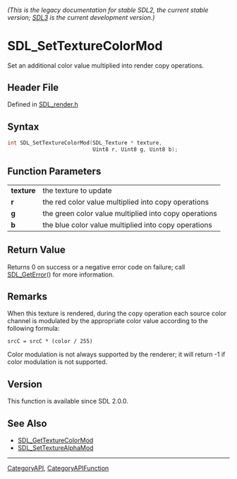 ###### (This is the legacy documentation for stable SDL2, the current stable version; [SDL3](https://wiki.libsdl.org/SDL3/) is the current development version.)
# SDL_SetTextureColorMod

Set an additional color value multiplied into render copy operations.

## Header File

Defined in [SDL_render.h](https://github.com/libsdl-org/SDL/blob/SDL2/include/SDL_render.h)

## Syntax

```c
int SDL_SetTextureColorMod(SDL_Texture * texture,
                           Uint8 r, Uint8 g, Uint8 b);

```

## Function Parameters

|                 |                                                       |
| --------------- | ----------------------------------------------------- |
| **texture**     | the texture to update                                 |
| **r**           | the red color value multiplied into copy operations   |
| **g**           | the green color value multiplied into copy operations |
| **b**           | the blue color value multiplied into copy operations  |

## Return Value

Returns 0 on success or a negative error code on failure; call
[SDL_GetError](SDL_GetError)() for more information.

## Remarks

When this texture is rendered, during the copy operation each source color
channel is modulated by the appropriate color value according to the
following formula:

`srcC = srcC * (color / 255)`

Color modulation is not always supported by the renderer; it will return -1
if color modulation is not supported.

## Version

This function is available since SDL 2.0.0.

## See Also

* [SDL_GetTextureColorMod](SDL_GetTextureColorMod)
* [SDL_SetTextureAlphaMod](SDL_SetTextureAlphaMod)

----
[CategoryAPI](CategoryAPI), [CategoryAPIFunction](CategoryAPIFunction)

